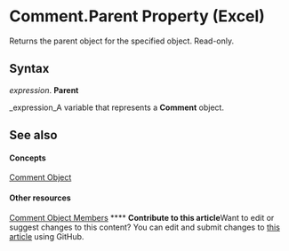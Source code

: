 
# Comment.Parent Property (Excel)

Returns the parent object for the specified object. Read-only.


## Syntax

 _expression_. **Parent**

 _expression_A variable that represents a  **Comment** object.


## See also


#### Concepts


 [Comment Object](3627e9be-2a28-9dc5-c822-ad42857134e3.md)
#### Other resources


 [Comment Object Members](b2ed3262-4479-83e9-28a1-8d61870db1f1.md)
****   **Contribute to this article**Want to edit or suggest changes to this content? You can edit and submit changes to  [this article](https://github.com/jhershey00/VBA_Excel_Test/OpenXMLCon/articles/c533a5f3-06ea-5af8-c46a-20cb6661384f.md) using GitHub.

